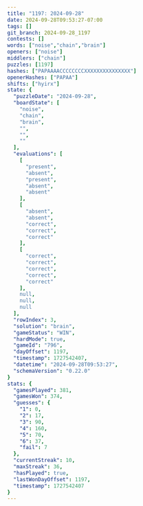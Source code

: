 ```yaml
---
title: "1197: 2024-09-28"
date: 2024-09-28T09:53:27-07:00
tags: []
git_branch: 2024-09-28_1197
contests: []
words: ["noise","chain","brain"]
openers: ["noise"]
middlers: ["chain"]
puzzles: [1197]
hashes: ["PAPAAAACCCCCCCCXXXXXXXXXXXXXXX"]
openerHashes: ["PAPAA"]
shifts: ["hyirx"]
state: {
  "puzzleDate": "2024-09-28",
  "boardState": [
    "noise",
    "chain",
    "brain",
    "",
    "",
    ""
  ],
  "evaluations": [
    [
      "present",
      "absent",
      "present",
      "absent",
      "absent"
    ],
    [
      "absent",
      "absent",
      "correct",
      "correct",
      "correct"
    ],
    [
      "correct",
      "correct",
      "correct",
      "correct",
      "correct"
    ],
    null,
    null,
    null
  ],
  "rowIndex": 3,
  "solution": "brain",
  "gameStatus": "WIN",
  "hardMode": true,
  "gameId": "796",
  "dayOffset": 1197,
  "timestamp": 1727542407,
  "datetime": "2024-09-28T09:53:27",
  "schemaVersion": "0.22.0"
}
stats: {
  "gamesPlayed": 381,
  "gamesWon": 374,
  "guesses": {
    "1": 0,
    "2": 17,
    "3": 90,
    "4": 160,
    "5": 70,
    "6": 37,
    "fail": 7
  },
  "currentStreak": 10,
  "maxStreak": 36,
  "hasPlayed": true,
  "lastWonDayOffset": 1197,
  "timestamp": 1727542407
}
---
```

<!-- more -->
